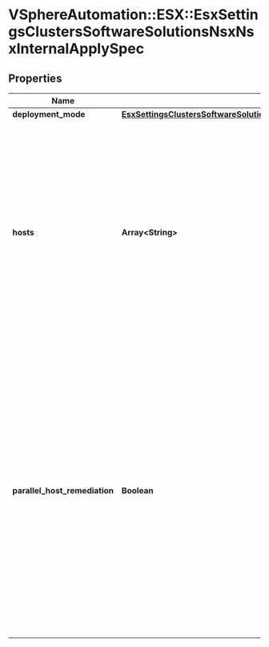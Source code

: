 # VSphereAutomation::ESX::EsxSettingsClustersSoftwareSolutionsNsxNsxInternalApplySpec

## Properties
Name | Type | Description | Notes
------------ | ------------- | ------------- | -------------
**deployment_mode** | [**EsxSettingsClustersSoftwareSolutionsNsxNsxInternalApplySpecDeploymentMode**](EsxSettingsClustersSoftwareSolutionsNsxNsxInternalApplySpecDeploymentMode.md) |  | [optional] 
**hosts** | **Array&lt;String&gt;** | The hosts within the cluster to be considered during the {@link #apply} {@term operation}. Warning: This attribute is part of a new feature in development. It may be changed at any time and may not have all supported functionality implemented. | [optional] 
**parallel_host_remediation** | **Boolean** | Specifies whether the {@term operation} should be carried out serially or in parallel across all the hosts. This field will only exist if the deployment mode selected is live-update. Warning: This attribute is part of a new feature in development. It may be changed at any time and may not have all supported functionality implemented. | [optional] 


